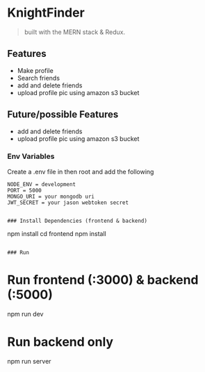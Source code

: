 # KnightFinder

> built with the MERN stack & Redux.

## Features

- Make profile
- Search friends
- add and delete friends
- upload profile pic using amazon s3 bucket

## Future/possible Features

- add and delete friends
- upload profile pic using amazon s3 bucket

### Env Variables

Create a .env file in then root and add the following

```
NODE_ENV = development
PORT = 5000
MONGO_URI = your mongodb uri
JWT_SECRET = your jason webtoken secret


### Install Dependencies (frontend & backend)

```

npm install
cd frontend
npm install

```

### Run

```

# Run frontend (:3000) & backend (:5000)

npm run dev

# Run backend only

npm run server

```


```
